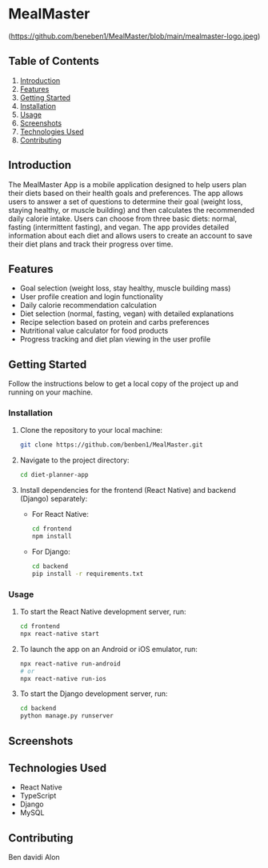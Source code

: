# MealMaster

(https://github.com/beneben1/MealMaster/blob/main/mealmaster-logo.jpeg)

## Table of Contents

1. [Introduction](#introduction)
2. [Features](#features)
3. [Getting Started](#getting-started)
4. [Installation](#installation)
5. [Usage](#usage)
6. [Screenshots](#screenshots)
7. [Technologies Used](#technologies-used)
8. [Contributing](#contributing)


## Introduction

The MealMaster App is a mobile application designed to help users plan their diets based on their health goals and preferences. The app allows users to answer a set of questions to determine their goal (weight loss, staying healthy, or muscle building) and then calculates the recommended daily calorie intake. Users can choose from three basic diets: normal, fasting (intermittent fasting), and vegan. The app provides detailed information about each diet and allows users to create an account to save their diet plans and track their progress over time.

## Features

- Goal selection (weight loss, stay healthy, muscle building mass)
- User profile creation and login functionality
- Daily calorie recommendation calculation
- Diet selection (normal, fasting, vegan) with detailed explanations
- Recipe selection based on protein and carbs preferences
- Nutritional value calculator for food products
- Progress tracking and diet plan viewing in the user profile

## Getting Started

Follow the instructions below to get a local copy of the project up and running on your machine.

### Installation

1. Clone the repository to your local machine:

   ```bash
   git clone https://github.com/benben1/MealMaster.git
   ```

2. Navigate to the project directory:

   ```bash
   cd diet-planner-app
   ```

3. Install dependencies for the frontend (React Native) and backend (Django) separately:

   - For React Native:

     ```bash
     cd frontend
     npm install
     ```

   - For Django:

     ```bash
     cd backend
     pip install -r requirements.txt
     ```

### Usage

1. To start the React Native development server, run:

   ```bash
   cd frontend
   npx react-native start
   ```

2. To launch the app on an Android or iOS emulator, run:

   ```bash
   npx react-native run-android
   # or
   npx react-native run-ios
   ```

3. To start the Django development server, run:

   ```bash
   cd backend
   python manage.py runserver
   ```

## Screenshots



## Technologies Used

- React Native
- TypeScript
- Django
- MySQL


## Contributing
Ben davidi
Alon 
